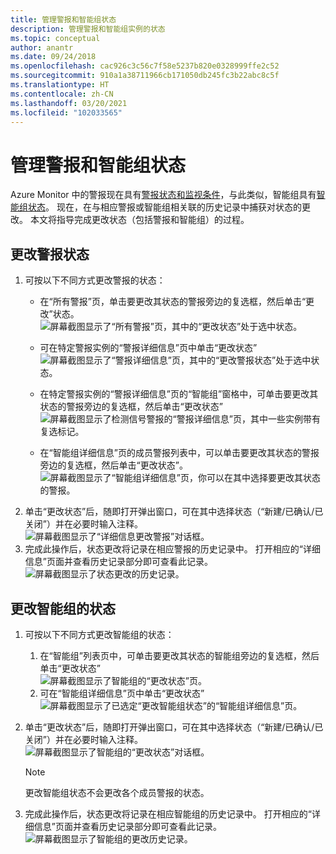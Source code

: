 ```yaml
---
title: 管理警报和智能组状态
description: 管理警报和智能组实例的状态
ms.topic: conceptual
author: anantr
ms.date: 09/24/2018
ms.openlocfilehash: cac926c3c56c7f58e5237b820e0328999ffe2c52
ms.sourcegitcommit: 910a1a38711966cb171050db245fc3b22abc8c5f
ms.translationtype: HT
ms.contentlocale: zh-CN
ms.lasthandoff: 03/20/2021
ms.locfileid: "102033565"
---
```

# <a name="manage-alert-and-smart-group-states"></a>管理警报和智能组状态

Azure Monitor 中的警报现在具有[警报状态和监视条件](./alerts-overview.md)，与此类似，智能组具有[智能组状态](./alerts-smartgroups-overview.md?toc=%2fazure%2fazure-monitor%2ftoc.json)。 现在，在与相应警报或智能组相关联的历史记录中捕获对状态的更改。 本文将指导完成更改状态（包括警报和智能组）的过程。

## <a name="change-the-state-of-an-alert"></a>更改警报状态

1. 可按以下不同方式更改警报的状态： 
    * 在“所有警报”页，单击要更改其状态的警报旁边的复选框，然后单击“更改”状态。   
    ![屏幕截图显示了“所有警报”页，其中的“更改状态”处于选中状态。](./media/alerts-managing-alert-states/state-all-alerts.jpg)
    * 可在特定警报实例的“警报详细信息”页中单击“更改状态”   
    ![屏幕截图显示了“警报详细信息”页，其中的“更改警报状态”处于选中状态。](./media/alerts-managing-alert-states/state-alert-details.jpg)
    * 在特定警报实例的“警报详细信息”页的“智能组”窗格中，可单击要更改其状态的警报旁边的复选框，然后单击“更改状态”    
    ![屏幕截图显示了检测信号警报的“警报详细信息”页，其中一些实例带有复选标记。](./media/alerts-managing-alert-states/state-alert-details-sg.jpg)

    * 在“智能组详细信息”页的成员警报列表中，可以单击要更改其状态的警报旁边的复选框，然后单击“更改状态”。   
    ![屏幕截图显示了“智能组详细信息”页，你可以在其中选择要更改其状态的警报。](./media/alerts-managing-alert-states/state-sg-details-alerts.jpg)
1. 单击“更改状态”后，随即打开弹出窗口，可在其中选择状态（“新建/已确认/已关闭”）并在必要时输入注释。   
![屏幕截图显示了“详细信息更改警报”对话框。](./media/alerts-managing-alert-states/state-alert-change.jpg)
1. 完成此操作后，状态更改将记录在相应警报的历史记录中。 打开相应的“详细信息”页面并查看历史记录部分即可查看此记录。    
![屏幕截图显示了状态更改的历史记录。](./media/alerts-managing-alert-states/state-alert-history.jpg)

## <a name="change-the-state-of-a-smart-group"></a>更改智能组的状态
1. 可按以下不同方式更改智能组的状态：
    1. 在“智能组”列表页中，可单击要更改其状态的智能组旁边的复选框，然后单击“更改状态”  
    ![屏幕截图显示了智能组的“更改状态”页。](./media/alerts-managing-alert-states/state-sg-list.jpg)
    1. 可在“智能组详细信息”页中单击“更改状态”        
    ![屏幕截图显示了已选定“更改智能组状态”的“智能组详细信息”页。](./media/alerts-managing-alert-states/state-sg-details.jpg)
1. 单击“更改状态”后，随即打开弹出窗口，可在其中选择状态（“新建/已确认/已关闭”）并在必要时输入注释。 
![屏幕截图显示了智能组的“更改状态”对话框。](./media/alerts-managing-alert-states/state-sg-change.jpg)
   > [!NOTE]
   >  更改智能组状态不会更改各个成员警报的状态。

1. 完成此操作后，状态更改将记录在相应智能组的历史记录中。 打开相应的“详细信息”页面并查看历史记录部分即可查看此记录。     
![屏幕截图显示了智能组的更改历史记录。](./media/alerts-managing-alert-states/state-sg-history.jpg)